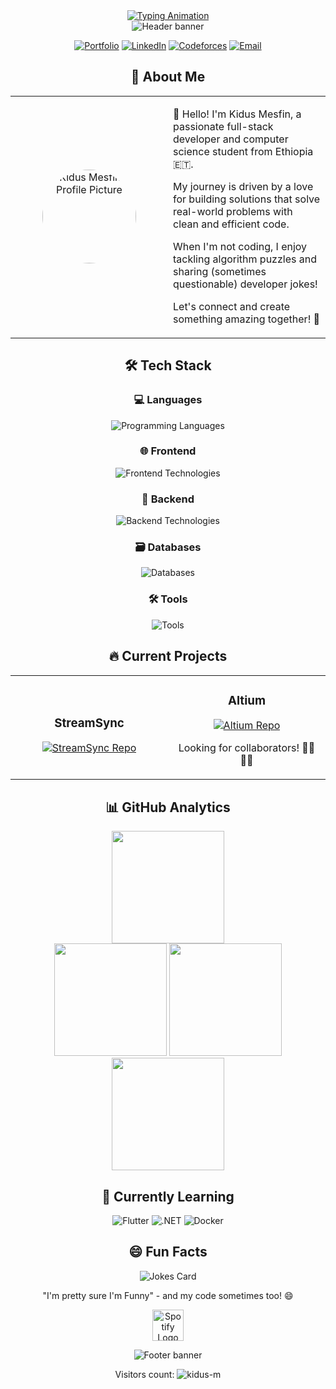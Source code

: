 <div align="center">
  <a href="https://git.io/typing-svg">
    <img src="https://readme-typing-svg.demolab.com?font=Roboto+Mono&weight=600&size=30&duration=4000&pause=1000&color=7E3ACE&center=true&vCenter=true&width=900&lines=console.log(%22Hello%2C+World!%22);print(%22I'm+Kidus+Mesfin%22);System.out.println(%22Full+Stack+Dev+%7C+CS+Student%22);echo+%22From+Ethiopia+%F0%9F%8C%8D%22;" alt="Typing Animation" />
  </a>
</div>

<div align="center">
  <img src="https://capsule-render.vercel.app/api?type=waving&color=gradient&height=120&section=header&text=Welcome+to+my+world+of+code&fontSize=30&fontAlignY=35" alt="Header banner"/>

  <br/>

  [![Portfolio](https://custom-icon-badges.demolab.com/badge/-My_Portfolio-1F222E?style=for-the-badge&logo=color-stack&logoColor=white)](https://kidusmesfinportfolio.vercel.app/)
  [![LinkedIn](https://custom-icon-badges.demolab.com/badge/-LinkedIn-0A66C2?style=for-the-badge&logo=linkedin&logoColor=white)](https://linkedin.com/in/kidus0237)
  [![Codeforces](https://custom-icon-badges.demolab.com/badge/-Codeforces-1F8ACB?style=for-the-badge&logo=codeforces&logoColor=white)](https://codeforces.com/profile/kidusmesfin)
  [![Email](https://custom-icon-badges.demolab.com/badge/-Email-D14836?style=for-the-badge&logo=gmail&logoColor=white)](mailto:kidus0237@gmail.com)
</div>

<div align="center">
  <h2 align="center">🚀 About Me</h2>

  <table align="center">
    <tr>
      <td width="50%" align="center">
        <img src="https://avatars.githubusercontent.com/u/kidus-m?v=4" width="150" style="border-radius: 50%;" alt="Kidus Mesfin's Profile Picture"/>
      </td>
      <td width="50%">
        <p>
          👋 Hello! I'm Kidus Mesfin, a passionate full-stack developer and computer science student from Ethiopia 🇪🇹.
        </p>
        <p>
          My journey is driven by a love for building solutions that solve real-world problems with clean and efficient code.
        </p>
        <p>
          When I'm not coding, I enjoy tackling algorithm puzzles and sharing (sometimes questionable) developer jokes!
        </p>
        <p>
          Let's connect and create something amazing together! 🤝
        </p>
      </td>
    </tr>
  </table>
</div>

<h2 align="center">🛠️ Tech Stack</h2>
<div align="center">
  <h3>💻 Languages</h3>
  <img src="https://skillicons.dev/icons?i=cs,cpp,java,js,ts,python&perline=6" alt="Programming Languages"/>
  <h3>🌐 Frontend</h3>
  <img src="https://skillicons.dev/icons?i=react,nextjs,tailwind,svelte,flutter,figma&perline=6" alt="Frontend Technologies"/>
  <h3>🔧 Backend</h3>
  <img src="https://skillicons.dev/icons?i=nodejs,express,dotnet,django,flask,firebase&perline=6" alt="Backend Technologies"/>
  <h3>🗃️ Databases</h3>
  <img src="https://skillicons.dev/icons?i=mongodb,postgres,mysql,sqlite,redis&perline=5" alt="Databases"/>
  <h3>🛠️ Tools</h3>
  <img src="https://skillicons.dev/icons?i=git,github,linux,vscode,postman,docker&perline=6" alt="Tools"/>
</div>

<h2 align="center">🔥 Current Projects</h2>
<div align="center">
  <table>
    <tr>
      <td width="50%">
        <h3 align="center">StreamSync</h3>
        <div align="center">
          <a href="https://github.com/marXus-3D/Altium-Frontend">
            <img src="https://github-readme-stats.vercel.app/api/pin/?username=marXus-3D&repo=Altium-Frontend&theme=radical" alt="StreamSync Repo"/>
          </a>
        </div>
      </td>
      <td width="50%">
        <h3 align="center">Altium</h3>
        <div align="center">
          <a href="https://github.com/marXus-3D/Altium-Frontend">
            <img src="https://github-readme-stats.vercel.app/api/pin/?username=marXus-3D&repo=Altium-Frontend&theme=merko" alt="Altium Repo"/>
          </a>
          <p>Looking for collaborators! 👨‍💻👩‍💻</p>
        </div>
      </td>
    </tr>
  </table>
</div>

<h2 align="center">📊 GitHub Analytics</h2>
<div align="center">
  <img height="180em" src="https://github-profile-summary-cards.vercel.app/api/cards/profile-details?username=kidus-m&theme=github_dark"/>
  <br/>
  <img height="180em" src="https://github-readme-stats.vercel.app/api?username=kidus-m&show_icons=true&theme=radical&include_all_commits=true&count_private=true"/>
  <img height="180em" src="https://github-readme-stats.vercel.app/api/top-langs/?username=kidus-m&layout=compact&langs_count=8&theme=radical"/>
  <br/>
  <img src="https://streak-stats.demolab.com/?user=kidus-m&theme=radical&fire=DD472B&currStreakLabel=DD472B" height="180em"/>
</div>

<h2 align="center">🌱 Currently Learning</h2>
<div align="center">
  <img src="https://img.shields.io/badge/Flutter-02569B?style=for-the-badge&logo=flutter&logoColor=white" alt="Flutter"/>
  <img src="https://img.shields.io/badge/.NET-512BD4?style=for-the-badge&logo=dotnet&logoColor=white" alt=".NET"/>
  <img src="https://img.shields.io/badge/Docker-2496ED?style=for-the-badge&logo=docker&logoColor=white" alt="Docker"/>
</div>

<h2 align="center">😄 Fun Facts</h2>
<div align="center">
  <img src="https://readme-jokes.vercel.app/api?theme=radical" alt="Jokes Card"/>
  <p>"I'm pretty sure I'm Funny" - and my code sometimes too! 😄</p>
  <p>
    <a href="https://open.spotify.com/user/07kcuqyb3gfgezhd79k4wiqwd?si=d322d57d83ab41fa">
      <img src="https://upload.wikimedia.org/wikipedia/commons/8/84/Spotify_icon.svg" alt="Spotify Logo" width="50px"/>
    </a>
  </p>
</div>

<div align="center">
  <img src="https://capsule-render.vercel.app/api?type=waving&color=gradient&height=120&section=footer" alt="Footer banner"/>
  <p>
    Visitors count: <img src="https://komarev.com/ghpvc/?username=kidus-m&label=Profile%20views&color=7E3ACE&style=flat" alt="kidus-m"/>
  </p>
</div>
